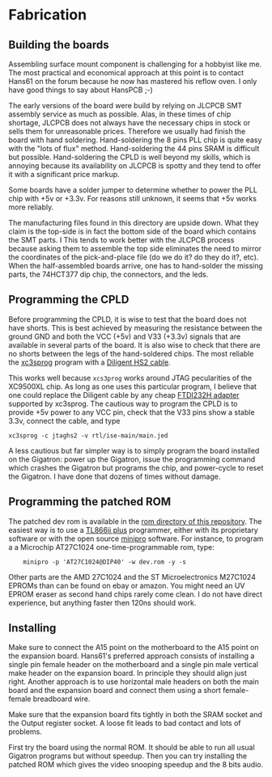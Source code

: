 
# Fabrication


## Building the boards

Assembling surface mount component is challenging for a hobbyist like
me. The most practical and economical approach at this point is to 
contact Hans61 on the forum because he now has mastered his reflow oven.
I only have good things to say about HansPCB ;-)

The early versions of the board were build by relying on JLCPCB SMT
assembly service as much as possible. Alas, in these times of chip
shortage, JLCPCB does not always have the necessary chips in
stock or sells them for unreasonable prices. Therefore we usually had
finish the board with hand soldering.  Hand-soldering the 8 pins PLL
chip is quite easy with the "lots of flux" method. Hand-soldering the
44 pins SRAM is difficult but possible. Hand-soldering the CPLD is well
beyond my skills, which is annoying because its availability on JLCPCB
is spotty and they tend to offer it with a significant price markup.

Some boards have a solder jumper to determine whether to power the PLL
chip with +5v or +3.3v. For reasons still unknown, it seems that +5v
works more reliably.

The manufacturing files found in this directory are upside down. What
they claim is the top-side is in fact the bottom side of the board
which contains the SMT parts. I This tends to work better with the
JLCPCB process because asking them to assemble the top side eliminates
the need to mirror the coordinates of the pick-and-place file (do we
do it? do they do it?, etc).  When the half-assembled boards arrive,
one has to hand-solder the missing parts, the 74HCT377 dip chip, the
connectors, and the leds.

## Programming the CPLD

Before programming the CPLD, it is wise to test that the board does
not have shorts. This is best achieved by measuring the resistance
between the ground GND and both the VCC (+5v) and V33 (+3.3v) signals
that are available in several parts of the board. It is also wise to
check that there are no shorts between the legs of the hand-soldered
chips. 
The most reliable the
[xc3sprog](https://github.com/matrix-io/xc3sprog) program with a
[Diligent HS2 cable](https://digilent.com/shop/jtag-hs2-programming-cable/). 

This works well because `xcs3prog` works around JTAG pecularities of 
the XC9500XL chip. As long as one uses this particular program,
I believe that one could replace the Diligent cable
by any cheap [FTDI232H adapter](https://ftdichip.com/products/um232h-b)
supported by xc3sprog. The cautious way to program the CPLD is to
provide +5v power to any VCC pin, check that the V33 pins show a
stable 3.3v, connect the cable, and type

```
xc3sprog -c jtaghs2 -v rtl/ise-main/main.jed
```
A less cautious but far simpler way is to simply program the board installed on the
Gigatron: power up the Gigatron, issue the programming command which
crashes the Gigatron but programs the chip, and power-cycle to reset
the Gigatron. I have done that dozens of times without damage.

## Programming the patched ROM

The patched dev rom is available in the 
[rom directory of this repository](https://github.com/lb3361/gigatron-lb/tree/main/extension-crazy/rom).
The easiest way is to use a [TL866ii plus](https://www.amazon.com/s?k=tl866ii+plus+programmer) programmer,
either with its proprietary software or with the open source 
[minipro](https://gitlab.com/DavidGriffith/minipro) software. 
For instance, to program a a Microchip AT27C1024 one-time-programmable rom, type:
```
	minipro -p 'AT27C1024@DIP40' -w dev.rom -y -s
```
Other parts are the AMD 27C1024 and the ST Microelectronics M27C1024 EPROMs than 
can be found on ebay or amazon. You might need an UV EPROM eraser as second hand
chips rarely come clean. I do not have direct experience, but anything
faster then 120ns should work.


## Installing

Make sure to connect the A15 point on the motherboard to the A15 point on the expansion board.
Hans61's preferred approach consists of installing a single pin female header on the motherboard
and a single pin male vertical make header on the expansion board. In principle they should align
just right. Another approach is to use horizontal male headers on both the main board and the expansion
board and connect them using a short female-female breadboard wire.

Make sure that the expansion board fits tightly in both the SRAM socket and the Output register socket.
A loose fit leads to bad contact and lots of problems. 

First try the board using the normal ROM. It should be able to run all usual Gigatron programs
but without speedup. Then you can try installing the patched ROM which gives the video snooping 
speedup and the 8 bits audio.


